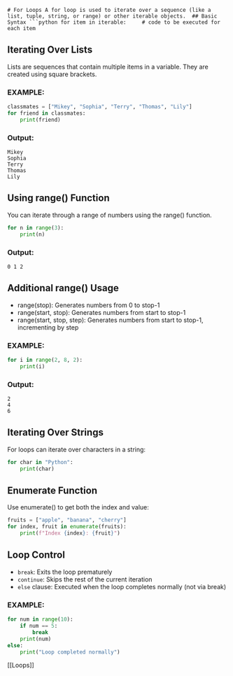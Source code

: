 `# For Loops A for loop is used to iterate over a sequence (like a list, tuple, string, or range) or other iterable objects.  ## Basic Syntax ```python for item in iterable:     # code to be executed for each item`

## Iterating Over Lists

Lists are sequences that contain multiple items in a variable. They are created using square brackets.

### EXAMPLE:

```python
classmates = ["Mikey", "Sophia", "Terry", "Thomas", "Lily"]
for friend in classmates:
    print(friend)
```

### Output:

```
Mikey
Sophia
Terry
Thomas
Lily
```

## Using range() Function

You can iterate through a range of numbers using the range() function.

```python
for n in range(3):
	print(n)
```

### Output:

`0 1 2`

## Additional range() Usage

- range(stop): Generates numbers from 0 to stop-1
- range(start, stop): Generates numbers from start to stop-1
- range(start, stop, step): Generates numbers from start to stop-1, incrementing by step

### EXAMPLE:

```python
for i in range(2, 8, 2):
    print(i)
```

### Output:

```
2
4 
6
```

## Iterating Over Strings

For loops can iterate over characters in a string:

```python
for char in "Python":
    print(char)
```

## Enumerate Function

Use enumerate() to get both the index and value:

```python
fruits = ["apple", "banana", "cherry"]
for index, fruit in enumerate(fruits):
    print(f"Index {index}: {fruit}")
```

## Loop Control

- `break`: Exits the loop prematurely
- `continue`: Skips the rest of the current iteration
- `else` clause: Executed when the loop completes normally (not via break)

### EXAMPLE:

```python
for num in range(10):
    if num == 5:
        break
    print(num)
else:
    print("Loop completed normally")
```


[[Loops]]